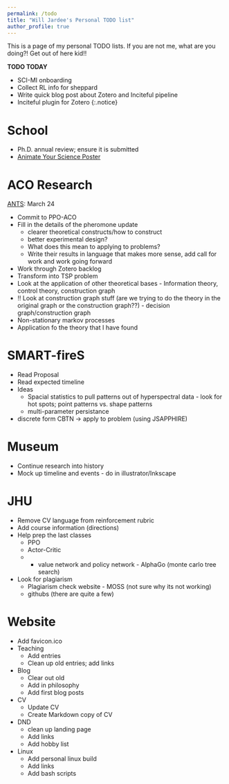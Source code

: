 ```yaml
---
permalink: /todo
title: "Will Jardee's Personal TODO list"
author_profile: true
---
```


This is a page of my personal TODO lists. If you are not me, what are you doing?! Get out of here kid!!


**TODO TODAY**
- SCI-MI onboarding
- Collect RL info for sheppard
- Write quick blog post about Zotero and Inciteful pipeline
- Inciteful plugin for Zotero
{:.notice}

# School
- Ph.D. annual review; ensure it is submitted
- [Animate Your Science Poster](https://www.animateyour.science/scientific-poster-design-course)

# ACO Research
[ANTS](https://www.uni-konstanz.de/ants-2024/#conference): March 24
- Commit to PPO-ACO
- Fill in the details of the pheromone update 
  - clearer theoretical constructs/how to construct
  - better experimental design?
  - What does this mean to applying to problems? 
  - Write their results in language that makes more sense, add call for work and work going forward
- Work through Zotero backlog
- Transform into TSP problem
- Look at the application of other theoretical bases - Information theory, control theory, construction graph
- !! Look at construction graph stuff (are we trying to do the theory in the original graph or the construction graph??) - decision graph/construction graph 
- Non-stationary markov processes 
- Application fo the theory that I have found

# SMART-fireS
-  Read Proposal
-  Read expected timeline
-  Ideas
   -  Spacial statistics to pull patterns out of hyperspectral data - look for hot spots; point patterns vs. shape patterns
   -  multi-parameter persistance
- discrete form CBTN -> apply to problem (using JSAPPHIRE)

# Museum
- Continue research into history
- Mock up timeline and events - do in illustrator/Inkscape

# JHU
- Remove CV language from reinforcement rubric
- Add course information (directions)
- Help prep the last classes
  - PPO
  - Actor-Critic
  - - value network and policy network - AlphaGo (monte carlo tree search)
- Look for plagiarism
  - Plagiarism check website - MOSS (not sure why its not working)
  - githubs (there are quite a few)

# Website
- Add favicon.ico
- Teaching 
  - Add entries
  - Clean up old entries; add links
- Blog
  - Clear out old
  - Add in philosophy
  - Add first blog posts
- CV
  - Update CV
  - Create Markdown copy of CV
- DND
  - clean up landing page
  - Add links
  - Add hobby list
- Linux
  - Add personal linux build
  - Add links
  - Add bash scripts
